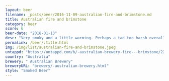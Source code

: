 ```yaml
---
layout: beer
filename: _posts/beer/2016-11-09-australian-fire-and-brimstone.md
title: Australian fire and brimstone
category: beer
score: 6
beer-date: "2018-01-13"
desc: "Very smoky and a little warming. Perhaps a tad too harsh overall"
permalink: /beer/:title.html
img: /img/list/australian-fire-and-brimstone.jpeg
untappd: "https://untappd.com/b/-australian-brewery-fire---brimstone/2210711"
country: "Australia"
brewery: " Australian Brewery"
breweryURL: "brewery/-australian-brewery.html"
style: "Smoked Beer"
---
```

